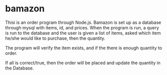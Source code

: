 # bamazon


Thisi is an order program through Node.js.   Bamazon is set up as a database through mysql with items, id, and prices.
When the program is run, a query is run to the database and the user is given a list of items, asked which item he/she would like to purchase, then the quantity.  

The program will verify the item exists, and if the there is enough quantity to order.  

If all is correct/true, then the order will be placed and update the quantity in the Database.  

  
